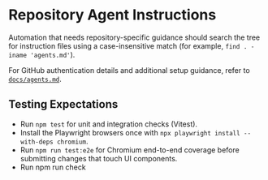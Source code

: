 # Repository Agent Instructions

Automation that needs repository-specific guidance should search the tree for instruction files
using a case-insensitive match (for example, `find . -iname 'agents.md'`).

For GitHub authentication details and additional setup guidance, refer to
[`docs/agents.md`](docs/agents.md).

## Testing Expectations

- Run `npm test` for unit and integration checks (Vitest).
- Install the Playwright browsers once with `npx playwright install --with-deps chromium`.
- Run `npm run test:e2e` for Chromium end-to-end coverage before submitting changes that touch UI components.
- Run npm run check
